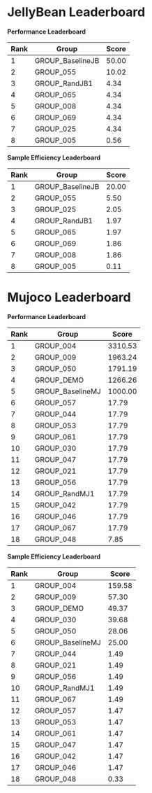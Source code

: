 # JellyBean Leaderboard

**Performance Leaderboard**

|Rank      |Group     |Score     |
|----------|----------|----------|
|1      |GROUP_BaselineJB     |50.00     |
|2      |GROUP_055     |10.02     |
|3      |GROUP_RandJB1     |4.34     |
|4      |GROUP_065     |4.34     |
|5      |GROUP_008     |4.34     |
|6      |GROUP_069     |4.34     |
|7      |GROUP_025     |4.34     |
|8      |GROUP_005     |0.56     |


**Sample Efficiency Leaderboard**

|Rank      |Group     |Score     |
|----------|----------|----------|
|1      |GROUP_BaselineJB     |20.00     |
|2      |GROUP_055     |5.50     |
|3      |GROUP_025     |2.05     |
|4      |GROUP_RandJB1     |1.97     |
|5      |GROUP_065     |1.97     |
|6      |GROUP_069     |1.86     |
|7      |GROUP_008     |1.86     |
|8      |GROUP_005     |0.11     |


# Mujoco Leaderboard

**Performance Leaderboard**

|Rank      |Group     |Score     |
|----------|----------|----------|
|1      |GROUP_004     |3310.53     |
|2      |GROUP_009     |1963.24     |
|3      |GROUP_050     |1791.19     |
|4      |GROUP_DEMO     |1266.26     |
|5      |GROUP_BaselineMJ     |1000.00     |
|6      |GROUP_057     |17.79     |
|7      |GROUP_044     |17.79     |
|8      |GROUP_053     |17.79     |
|9      |GROUP_061     |17.79     |
|10      |GROUP_030     |17.79     |
|11      |GROUP_047     |17.79     |
|12      |GROUP_021     |17.79     |
|13      |GROUP_056     |17.79     |
|14      |GROUP_RandMJ1     |17.79     |
|15      |GROUP_042     |17.79     |
|16      |GROUP_046     |17.79     |
|17      |GROUP_067     |17.79     |
|18      |GROUP_048     |7.85     |


**Sample Efficiency Leaderboard**

|Rank      |Group     |Score     |
|----------|----------|----------|
|1      |GROUP_004     |159.58     |
|2      |GROUP_009     |57.30     |
|3      |GROUP_DEMO     |49.37     |
|4      |GROUP_030     |39.68     |
|5      |GROUP_050     |28.06     |
|6      |GROUP_BaselineMJ     |25.00     |
|7      |GROUP_044     |1.49     |
|8      |GROUP_021     |1.49     |
|9      |GROUP_056     |1.49     |
|10      |GROUP_RandMJ1     |1.49     |
|11      |GROUP_067     |1.49     |
|12      |GROUP_057     |1.47     |
|13      |GROUP_053     |1.47     |
|14      |GROUP_061     |1.47     |
|15      |GROUP_047     |1.47     |
|16      |GROUP_042     |1.47     |
|17      |GROUP_046     |1.47     |
|18      |GROUP_048     |0.33     |


